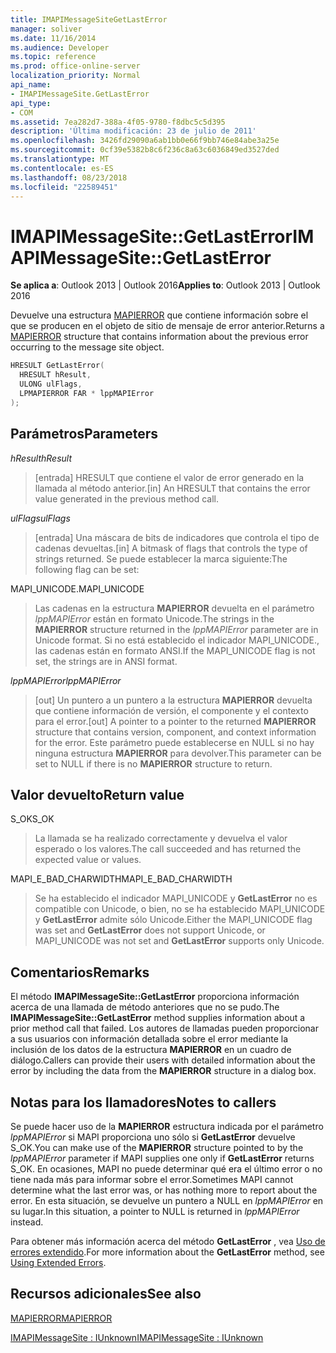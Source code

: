 ```yaml
---
title: IMAPIMessageSiteGetLastError
manager: soliver
ms.date: 11/16/2014
ms.audience: Developer
ms.topic: reference
ms.prod: office-online-server
localization_priority: Normal
api_name:
- IMAPIMessageSite.GetLastError
api_type:
- COM
ms.assetid: 7ea282d7-388a-4f05-9780-f8dbc5c5d395
description: 'Última modificación: 23 de julio de 2011'
ms.openlocfilehash: 3426fd29090a6ab1bb0e66f9bb746e84abe3a25e
ms.sourcegitcommit: 0cf39e5382b8c6f236c8a63c6036849ed3527ded
ms.translationtype: MT
ms.contentlocale: es-ES
ms.lasthandoff: 08/23/2018
ms.locfileid: "22589451"
---
```

# <a name="imapimessagesitegetlasterror"></a><span data-ttu-id="047f4-103">IMAPIMessageSite::GetLastError</span><span class="sxs-lookup"><span data-stu-id="047f4-103">IMAPIMessageSite::GetLastError</span></span>

  
  
<span data-ttu-id="047f4-104">**Se aplica a**: Outlook 2013 | Outlook 2016</span><span class="sxs-lookup"><span data-stu-id="047f4-104">**Applies to**: Outlook 2013 | Outlook 2016</span></span> 
  
<span data-ttu-id="047f4-105">Devuelve una estructura [MAPIERROR](mapierror.md) que contiene información sobre el que se producen en el objeto de sitio de mensaje de error anterior.</span><span class="sxs-lookup"><span data-stu-id="047f4-105">Returns a [MAPIERROR](mapierror.md) structure that contains information about the previous error occurring to the message site object.</span></span> 
  
```cpp
HRESULT GetLastError(
  HRESULT hResult,
  ULONG ulFlags,
  LPMAPIERROR FAR * lppMAPIError
);
```

## <a name="parameters"></a><span data-ttu-id="047f4-106">Parámetros</span><span class="sxs-lookup"><span data-stu-id="047f4-106">Parameters</span></span>

 <span data-ttu-id="047f4-107">_hResult_</span><span class="sxs-lookup"><span data-stu-id="047f4-107">_hResult_</span></span>
  
> <span data-ttu-id="047f4-108">[entrada] HRESULT que contiene el valor de error generado en la llamada al método anterior.</span><span class="sxs-lookup"><span data-stu-id="047f4-108">[in] An HRESULT that contains the error value generated in the previous method call.</span></span>
    
 <span data-ttu-id="047f4-109">_ulFlags_</span><span class="sxs-lookup"><span data-stu-id="047f4-109">_ulFlags_</span></span>
  
> <span data-ttu-id="047f4-110">[entrada] Una máscara de bits de indicadores que controla el tipo de cadenas devueltas.</span><span class="sxs-lookup"><span data-stu-id="047f4-110">[in] A bitmask of flags that controls the type of strings returned.</span></span> <span data-ttu-id="047f4-111">Se puede establecer la marca siguiente:</span><span class="sxs-lookup"><span data-stu-id="047f4-111">The following flag can be set:</span></span>
    
<span data-ttu-id="047f4-112">MAPI_UNICODE.</span><span class="sxs-lookup"><span data-stu-id="047f4-112">MAPI_UNICODE</span></span> 
  
> <span data-ttu-id="047f4-113">Las cadenas en la estructura **MAPIERROR** devuelta en el parámetro _lppMAPIError_ están en formato Unicode.</span><span class="sxs-lookup"><span data-stu-id="047f4-113">The strings in the **MAPIERROR** structure returned in the  _lppMAPIError_ parameter are in Unicode format.</span></span> <span data-ttu-id="047f4-114">Si no está establecido el indicador MAPI_UNICODE., las cadenas están en formato ANSI.</span><span class="sxs-lookup"><span data-stu-id="047f4-114">If the MAPI_UNICODE flag is not set, the strings are in ANSI format.</span></span> 
    
 <span data-ttu-id="047f4-115">_lppMAPIError_</span><span class="sxs-lookup"><span data-stu-id="047f4-115">_lppMAPIError_</span></span>
  
> <span data-ttu-id="047f4-116">[out] Un puntero a un puntero a la estructura **MAPIERROR** devuelta que contiene información de versión, el componente y el contexto para el error.</span><span class="sxs-lookup"><span data-stu-id="047f4-116">[out] A pointer to a pointer to the returned **MAPIERROR** structure that contains version, component, and context information for the error.</span></span> <span data-ttu-id="047f4-117">Este parámetro puede establecerse en NULL si no hay ninguna estructura **MAPIERROR** para devolver.</span><span class="sxs-lookup"><span data-stu-id="047f4-117">This parameter can be set to NULL if there is no **MAPIERROR** structure to return.</span></span> 
    
## <a name="return-value"></a><span data-ttu-id="047f4-118">Valor devuelto</span><span class="sxs-lookup"><span data-stu-id="047f4-118">Return value</span></span>

<span data-ttu-id="047f4-119">S_OK</span><span class="sxs-lookup"><span data-stu-id="047f4-119">S_OK</span></span>
  
> <span data-ttu-id="047f4-120">La llamada se ha realizado correctamente y devuelva el valor esperado o los valores.</span><span class="sxs-lookup"><span data-stu-id="047f4-120">The call succeeded and has returned the expected value or values.</span></span>
    
<span data-ttu-id="047f4-121">MAPI_E_BAD_CHARWIDTH</span><span class="sxs-lookup"><span data-stu-id="047f4-121">MAPI_E_BAD_CHARWIDTH</span></span>
  
> <span data-ttu-id="047f4-122">Se ha establecido el indicador MAPI_UNICODE y **GetLastError** no es compatible con Unicode, o bien, no se ha establecido MAPI_UNICODE y **GetLastError** admite sólo Unicode.</span><span class="sxs-lookup"><span data-stu-id="047f4-122">Either the MAPI_UNICODE flag was set and **GetLastError** does not support Unicode, or MAPI_UNICODE was not set and **GetLastError** supports only Unicode.</span></span> 
    
## <a name="remarks"></a><span data-ttu-id="047f4-123">Comentarios</span><span class="sxs-lookup"><span data-stu-id="047f4-123">Remarks</span></span>

<span data-ttu-id="047f4-124">El método **IMAPIMessageSite::GetLastError** proporciona información acerca de una llamada de método anteriores que no se pudo.</span><span class="sxs-lookup"><span data-stu-id="047f4-124">The **IMAPIMessageSite::GetLastError** method supplies information about a prior method call that failed.</span></span> <span data-ttu-id="047f4-125">Los autores de llamadas pueden proporcionar a sus usuarios con información detallada sobre el error mediante la inclusión de los datos de la estructura **MAPIERROR** en un cuadro de diálogo.</span><span class="sxs-lookup"><span data-stu-id="047f4-125">Callers can provide their users with detailed information about the error by including the data from the **MAPIERROR** structure in a dialog box.</span></span> 
  
## <a name="notes-to-callers"></a><span data-ttu-id="047f4-126">Notas para los llamadores</span><span class="sxs-lookup"><span data-stu-id="047f4-126">Notes to callers</span></span>

<span data-ttu-id="047f4-127">Se puede hacer uso de la **MAPIERROR** estructura indicada por el parámetro _lppMAPIError_ si MAPI proporciona uno sólo si **GetLastError** devuelve S_OK.</span><span class="sxs-lookup"><span data-stu-id="047f4-127">You can make use of the **MAPIERROR** structure pointed to by the  _lppMAPIError_ parameter if MAPI supplies one only if **GetLastError** returns S_OK.</span></span> <span data-ttu-id="047f4-128">En ocasiones, MAPI no puede determinar qué era el último error o no tiene nada más para informar sobre el error.</span><span class="sxs-lookup"><span data-stu-id="047f4-128">Sometimes MAPI cannot determine what the last error was, or has nothing more to report about the error.</span></span> <span data-ttu-id="047f4-129">En esta situación, se devuelve un puntero a NULL en _lppMAPIError_ en su lugar.</span><span class="sxs-lookup"><span data-stu-id="047f4-129">In this situation, a pointer to NULL is returned in  _lppMAPIError_ instead.</span></span> 
  
<span data-ttu-id="047f4-130">Para obtener más información acerca del método **GetLastError** , vea [Uso de errores extendido](mapi-extended-errors.md).</span><span class="sxs-lookup"><span data-stu-id="047f4-130">For more information about the **GetLastError** method, see [Using Extended Errors](mapi-extended-errors.md).</span></span>
  
## <a name="see-also"></a><span data-ttu-id="047f4-131">Recursos adicionales</span><span class="sxs-lookup"><span data-stu-id="047f4-131">See also</span></span>



[<span data-ttu-id="047f4-132">MAPIERROR</span><span class="sxs-lookup"><span data-stu-id="047f4-132">MAPIERROR</span></span>](mapierror.md)
  
[<span data-ttu-id="047f4-133">IMAPIMessageSite : IUnknown</span><span class="sxs-lookup"><span data-stu-id="047f4-133">IMAPIMessageSite : IUnknown</span></span>](imapimessagesiteiunknown.md)

